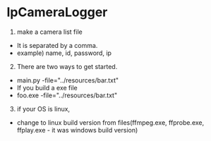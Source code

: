 # IpCameraLogger

1. make a camera list file
- It is separated by a comma.
- example) name, id, password, ip


2. There are two ways to get started.
- main.py -file="../resources/bar.txt"
- If you build a exe file
- foo.exe -file="../resources/bar.txt"


3. if your OS is linux,
- change to linux build version from files(ffmpeg.exe, ffprobe.exe, ffplay.exe -  it was windows build version) 
